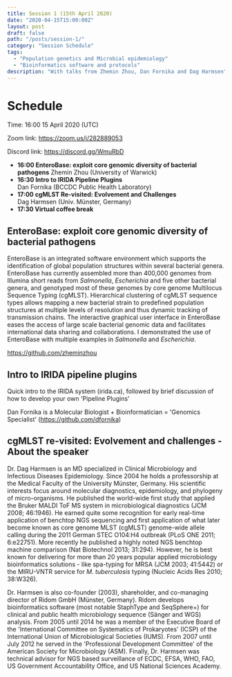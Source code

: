 ```yaml
---
title: Session 1 (15th April 2020)
date: "2020-04-15T15:00:00Z"
layout: post
draft: false
path: "/posts/session-1/"
category: "Session Schedule"
tags:
  - "Population genetics and Microbial epidemiology"
  - "Bioinformatics software and protocols"
description: "With talks from Zhemin Zhou, Dan Fornika and Dag Harmsen"
---
```

# Schedule 

Time: 16:00 15 April 2020 (UTC) 

Zoom link: https://zoom.us/j/282889053

Discord link: https://discord.gg/WmuRbD

* **16:00 EnteroBase: exploit core genomic diversity of bacterial pathogens** 
  Zhemin Zhou (University of Warwick)  
* **16:30 Intro to IRIDA Pipeline Plugins**  
  Dan Fornika (BCCDC Public Health Laboratory)
* **17:00 cgMLST Re-visited: Evolvement and Challenges**  
  Dag Harmsen (Univ. Münster, Germany)   
* **17:30 Virtual coffee break**

## EnteroBase: exploit core genomic diversity of bacterial pathogens
EnteroBase is an integrated software environment which supports the identification of global population structures within several bacterial genera. EnteroBase has currently assembled more than 400,000 genomes from Illumina short reads from *Salmonella*, *Escherichia* and five other bacterial genera, and genotyped most of these genomes by core genome Multilocus Sequence Typing (cgMLST). Hierarchical clustering of cgMLST sequence types allows mapping a new bacterial strain to predefined population structures at multiple levels of resolution and thus dynamic tracking of transmission chains. The interactive graphical user interface in EnteroBase eases the access of large scale bacterial genomic data and facilitates international data sharing and collaborations. I demonstrated the use of EnteroBase with multiple examples in *Salmonella* and *Escherichia*.

https://github.com/zheminzhou

## Intro to IRIDA pipeline plugins
Quick intro to the IRIDA system (irida.ca), followed by brief discussion of how to develop your own 'Pipeline Plugins'

Dan Fornika is a Molecular Biologist + Bioinformatician = 'Genomics Specialist' (https://github.com/dfornika)

## cgMLST re-visited: Evolvement and challenges - About the speaker
Dr. Dag Harmsen is an MD specialized in Clinical Microbiology and Infectious Diseases Epidemiology. Since 2004 he holds a professorship at the Medical Faculty of the University Münster, Germany. His scientific interests focus around molecular diagnostics, epidemiology, and phylogeny of micro-organisms. He published the world-wide first study that applied the Bruker MALDI ToF MS system in microbiological diagnostics (JCM 2008; 46:1946). He earned quite some recognition for early real-time application of benchtop NGS sequencing and first application of what later become known as core genome MLST (cgMLST) genome-wide allele calling during the 2011 German STEC O104:H4 outbreak (PLoS ONE 2011; 6:e22751). More recently he published a highly noted NGS benchtop machine comparison (Nat Biotechnol 2013; 31:294). However, he is best known for delivering for more than 20 years popular applied microbiology bioinformatics solutions - like spa-typing for MRSA (JCM 2003; 41:5442) or the MIRU-VNTR service for *M. tuberculosis* typing (Nucleic Acids Res 2010; 38:W326).

Dr. Harmsen is also co-founder (2003), shareholder, and co-managing director of Ridom GmbH (Münster, Germany). Ridom develops bioinformatics software (most notable StaphType and SeqSphere+) for clinical and public health microbiology sequence (Sänger and WGS) analysis. From 2005 until 2014 he was a member of the Executive Board of the 'International Committee on Systematics of Prokaryotes' (ICSP) of the International Union of Microbiological Societies (IUMS). From 2007 until July 2012 he served in the 'Professional Development Committee' of the American Society for Microbiology (ASM). Finally, Dr. Harmsen was technical advisor for NGS based surveillance of ECDC, EFSA, WHO, FAO, US Government Accountability Office, and US National Sciences Academy.